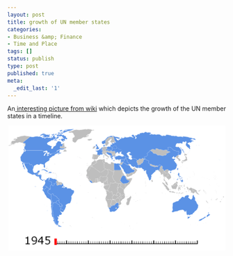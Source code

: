 ```yaml
---
layout: post
title: growth of UN member states
categories:
- Business &amp; Finance
- Time and Place
tags: []
status: publish
type: post
published: true
meta:
  _edit_last: '1'
---
```

An<a class="vt-p" href="http://en.wikipedia.org/wiki/Image:UN_member_states_animation.gif"> interesting picture from wiki</a> which depicts the growth of the UN member states in a timeline.
<p style="text-align: center;"><img class="alignnone size-full wp-image-1065" title="un_member_states_animation" src="/img/un_member_states_animation.gif" alt="" width="500" height="287" /></p>
